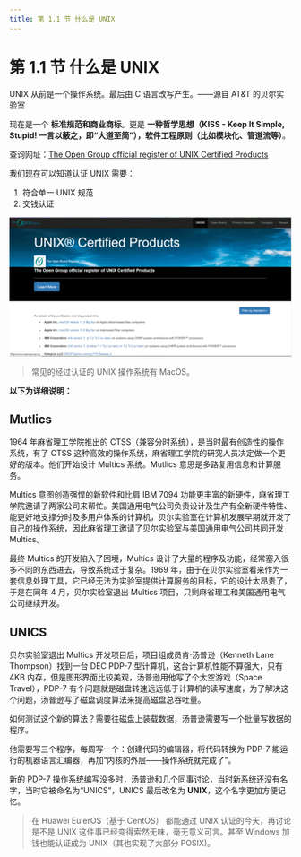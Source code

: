 ```yaml
---
title: 第 1.1 节 什么是 UNIX
---
```


# 第 1.1 节 什么是 UNIX

UNIX 从前是一个操作系统。最后由 C 语言改写产生。——源自 AT\&T 的贝尔实验室

现在是一个 **标准规范和商业商标**。更是 **一种哲学思想（KISS - Keep It Simple, Stupid! 一言以蔽之，即“大道至简”），软件工程原则（比如模块化、管道流等）**。

查询网址：[The Open Group official register of UNIX Certified Products](http://www.opengroup.org/openbrand/register)

我们现在可以知道认证 UNIX 需要：

1. 符合单一 UNIX 规范
2. 交钱认证

![](../.gitbook/assets/图片1.png)

> 常见的经过认证的 UNIX 操作系统有 MacOS。

**以下为详细说明：**

## Mutlics

1964 年麻省理工学院推出的 CTSS（兼容分时系统），是当时最有创造性的操作系统，有了 CTSS 这种高效的操作系统，麻省理工学院的研究人员决定做一个更好的版本。他们开始设计 Multics 系统。Mutlics 意思是多路复用信息和计算服务。

Multics 意图创造强悍的新软件和比肩 IBM 7094 功能更丰富的新硬件，麻省理工学院邀请了两家公司来帮忙。美国通用电气公司负责设计及生产有全新硬件特性、能更好地支撑分时及多用户体系的计算机，贝尔实验室在计算机发展早期就开发了自己的操作系统，因此麻省理工邀请了贝尔实验室与美国通用电气公司共同开发 Multics。

最终 Multics 的开发陷入了困境，Multics 设计了大量的程序及功能，经常塞入很多不同的东西进去，导致系统过于复杂。1969 年，由于在贝尔实验室看来作为一套信息处理工具，它已经无法为实验室提供计算服务的目标，它的设计太昂贵了，于是在同年 4 月，贝尔实验室退出 Multics 项目，只剩麻省理工和美国通用电气公司继续开发。

## UNICS

贝尔实验室退出 Multics 开发项目后，项目组成员肯·汤普逊（Kenneth Lane Thompson）找到一台 DEC PDP-7 型计算机，这台计算机性能不算强大，只有 4KB 内存，但是图形界面比较美观，汤普逊用他写了个太空游戏（Space Travel），PDP-7 有个问题就是磁盘转速远远低于计算机的读写速度，为了解决这个问题，汤普逊写了磁盘调度算法来提高磁盘总吞吐量。

如何测试这个新的算法？需要往磁盘上装载数据，汤普逊需要写一个批量写数据的程序。

他需要写三个程序，每周写一个：创建代码的编辑器，将代码转换为 PDP-7 能运行的机器语言汇编器，再加“内核的外层——操作系统就完成了”。

新的 PDP-7 操作系统编写没多时，汤普逊和几个同事讨论，当时新系统还没有名字，当时它被命名为“UNICS”，UNICS 最后改名为 **UNIX**，这个名字更加方便记忆。

> 在 Huawei EulerOS（基于 CentOS） 都能通过 UNIX 认证的今天，再讨论是不是 UNIX 这件事已经变得索然无味，毫无意义可言。甚至 Windows 加钱也能认证成为 UNIX（其也实现了大部分 POSIX)。
